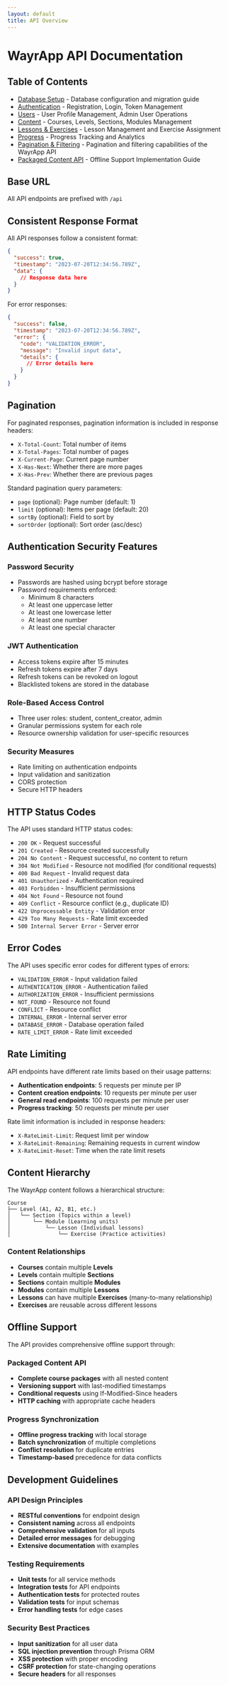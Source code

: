 ```yaml
---
layout: default
title: API Overview
---
```


# WayrApp API Documentation

## Table of Contents

- [Database Setup](DATABASE_SETUP.md) - Database configuration and migration guide
- [Authentication](AUTHENTICATION.md) - Registration, Login, Token Management
- [Users](USERS.md) - User Profile Management, Admin User Operations
- [Content](CONTENT.md) - Courses, Levels, Sections, Modules Management
- [Lessons & Exercises](LESSONS_EXERCISES.md) - Lesson Management and Exercise Assignment
- [Progress](PROGRESS.md) - Progress Tracking and Analytics
- [Pagination & Filtering](PAGINATION_AND_FILTERING.md) - Pagination and filtering capabilities of the WayrApp API
- [Packaged Content API](PACKAGED_CONTENT_API.md) - Offline Support Implementation Guide

## Base URL
All API endpoints are prefixed with `/api`

## Consistent Response Format
All API responses follow a consistent format:

```json
{
  "success": true,
  "timestamp": "2023-07-20T12:34:56.789Z",
  "data": {
    // Response data here
  }
}
```

For error responses:
```json
{
  "success": false,
  "timestamp": "2023-07-20T12:34:56.789Z",
  "error": {
    "code": "VALIDATION_ERROR",
    "message": "Invalid input data",
    "details": {
      // Error details here
    }
  }
}
```

## Pagination

For paginated responses, pagination information is included in response headers:
- `X-Total-Count`: Total number of items
- `X-Total-Pages`: Total number of pages
- `X-Current-Page`: Current page number
- `X-Has-Next`: Whether there are more pages
- `X-Has-Prev`: Whether there are previous pages

Standard pagination query parameters:
- `page` (optional): Page number (default: 1)
- `limit` (optional): Items per page (default: 20)
- `sortBy` (optional): Field to sort by
- `sortOrder` (optional): Sort order (asc/desc)

## Authentication Security Features

### Password Security
- Passwords are hashed using bcrypt before storage
- Password requirements enforced:
  - Minimum 8 characters
  - At least one uppercase letter
  - At least one lowercase letter
  - At least one number
  - At least one special character

### JWT Authentication
- Access tokens expire after 15 minutes
- Refresh tokens expire after 7 days
- Refresh tokens can be revoked on logout
- Blacklisted tokens are stored in the database

### Role-Based Access Control
- Three user roles: student, content_creator, admin
- Granular permissions system for each role
- Resource ownership validation for user-specific resources

### Security Measures
- Rate limiting on authentication endpoints
- Input validation and sanitization
- CORS protection
- Secure HTTP headers

## HTTP Status Codes

The API uses standard HTTP status codes:

- `200 OK` - Request successful
- `201 Created` - Resource created successfully
- `204 No Content` - Request successful, no content to return
- `304 Not Modified` - Resource not modified (for conditional requests)
- `400 Bad Request` - Invalid request data
- `401 Unauthorized` - Authentication required
- `403 Forbidden` - Insufficient permissions
- `404 Not Found` - Resource not found
- `409 Conflict` - Resource conflict (e.g., duplicate ID)
- `422 Unprocessable Entity` - Validation error
- `429 Too Many Requests` - Rate limit exceeded
- `500 Internal Server Error` - Server error

## Error Codes

The API uses specific error codes for different types of errors:

- `VALIDATION_ERROR` - Input validation failed
- `AUTHENTICATION_ERROR` - Authentication failed
- `AUTHORIZATION_ERROR` - Insufficient permissions
- `NOT_FOUND` - Resource not found
- `CONFLICT` - Resource conflict
- `INTERNAL_ERROR` - Internal server error
- `DATABASE_ERROR` - Database operation failed
- `RATE_LIMIT_ERROR` - Rate limit exceeded

## Rate Limiting

API endpoints have different rate limits based on their usage patterns:

- **Authentication endpoints**: 5 requests per minute per IP
- **Content creation endpoints**: 10 requests per minute per user
- **General read endpoints**: 100 requests per minute per user
- **Progress tracking**: 50 requests per minute per user

Rate limit information is included in response headers:
- `X-RateLimit-Limit`: Request limit per window
- `X-RateLimit-Remaining`: Remaining requests in current window
- `X-RateLimit-Reset`: Time when the rate limit resets

## Content Hierarchy

The WayrApp content follows a hierarchical structure:

```
Course
├── Level (A1, A2, B1, etc.)
│   └── Section (Topics within a level)
│       └── Module (Learning units)
│           └── Lesson (Individual lessons)
│               └── Exercise (Practice activities)
```

### Content Relationships
- **Courses** contain multiple **Levels**
- **Levels** contain multiple **Sections** 
- **Sections** contain multiple **Modules**
- **Modules** contain multiple **Lessons**
- **Lessons** can have multiple **Exercises** (many-to-many relationship)
- **Exercises** are reusable across different lessons

## Offline Support

The API provides comprehensive offline support through:

### Packaged Content API
- **Complete course packages** with all nested content
- **Versioning support** with last-modified timestamps
- **Conditional requests** using If-Modified-Since headers
- **HTTP caching** with appropriate cache headers

### Progress Synchronization
- **Offline progress tracking** with local storage
- **Batch synchronization** of multiple completions
- **Conflict resolution** for duplicate entries
- **Timestamp-based** precedence for data conflicts

## Development Guidelines

### API Design Principles
- **RESTful conventions** for endpoint design
- **Consistent naming** across all endpoints
- **Comprehensive validation** for all inputs
- **Detailed error messages** for debugging
- **Extensive documentation** with examples

### Testing Requirements
- **Unit tests** for all service methods
- **Integration tests** for API endpoints
- **Authentication tests** for protected routes
- **Validation tests** for input schemas
- **Error handling tests** for edge cases

### Security Best Practices
- **Input sanitization** for all user data
- **SQL injection prevention** through Prisma ORM
- **XSS protection** with proper encoding
- **CSRF protection** for state-changing operations
- **Secure headers** for all responses